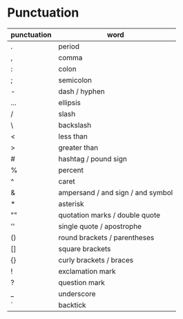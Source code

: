 # Punctuation

| punctuation | word                              |
| ----------- | --------------------------------- |
| .           | period                            |
| ,           | comma                             |
| :           | colon                             |
| ;           | semicolon                         |
| -           | dash / hyphen                     |
| ...         | ellipsis                          |
| /           | slash                             |
| \           | backslash                         |
| <           | less than                         |
| >           | greater than                      |
| #           | hashtag / pound sign              |
| %           | percent                           |
| ^           | caret                             |
| &           | ampersand / and sign / and symbol |
| \*          | asterisk                          |
| ""          | quotation marks / double quote    |
| ''          | single quote / apostrophe         |
| ()          | round brackets / parentheses      |
| []          | square brackets                   |
| {}          | curly brackets / braces           |
| !           | exclamation mark                  |
| ?           | question mark                     |
| \_          | underscore                        |
| `           | backtick                          |
